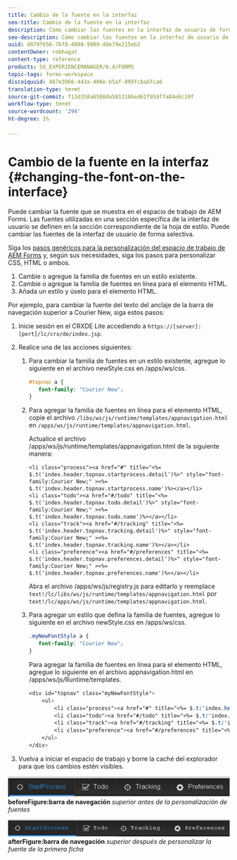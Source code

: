 ```yaml
---
title: Cambio de la fuente en la interfaz
seo-title: Cambio de la fuente en la interfaz
description: Cómo cambiar las fuentes en la interfaz de usuario de forma selectiva.
seo-description: Cómo cambiar las fuentes en la interfaz de usuario de forma selectiva.
uuid: d079f656-76f8-4908-9989-dde79e215eb2
contentOwner: robhagat
content-type: reference
products: SG_EXPERIENCEMANAGER/6.4/FORMS
topic-tags: forms-workspace
discoiquuid: 487e3966-443a-408e-b5af-899fcba6fca6
translation-type: tm+mt
source-git-commit: f13d358a6508da5813186ed61f959f7a84e6c19f
workflow-type: tm+mt
source-wordcount: '294'
ht-degree: 1%

---
```



# Cambio de la fuente en la interfaz {#changing-the-font-on-the-interface}

Puede cambiar la fuente que se muestra en el espacio de trabajo de AEM Forms. Las fuentes utilizadas en una sección específica de la interfaz de usuario se definen en la sección correspondiente de la hoja de estilo. Puede cambiar las fuentes de la interfaz de usuario de forma selectiva.

Siga los [pasos genéricos para la personalización del espacio de trabajo de AEM Forms](/help/forms/using/generic-steps-html-workspace-customization.md) y, según sus necesidades, siga los pasos para personalizar CSS, HTML o ambos.

1. Cambie o agregue la familia de fuentes en un estilo existente.
1. Cambie o agregue la familia de fuentes en línea para el elemento HTML.
1. Añada un estilo y úselo para el elemento HTML.

Por ejemplo, para cambiar la fuente del texto del anclaje de la barra de navegación superior a Courier New, siga estos pasos:

1. Inicie sesión en el CRXDE Lite accediendo a `https://[server]:[port]/lc/crx/de/index.jsp`.
1. Realice una de las acciones siguientes:

   1. Para cambiar la familia de fuentes en un estilo existente, agregue lo siguiente en el archivo newStyle.css en /apps/ws/css.

      ```css
      #topnav a {
         font-family: "Courier New";
      }
      ```

   1. Para agregar la familia de fuentes en línea para el elemento HTML, copie el archivo `/libs/ws/js/runtime/templates/appnavigation.html` en `/apps/ws/js/runtime/templates/appnavigation.html`.

      Actualice el archivo /apps/ws/js/runtime/templates/appnavigation.html de la siguiente manera:

      ```
      <li class="process"><a href="#" title="<%= $.t('index.header.topnav.startprocess.detail')%>" style="font-family:Courier New;" ><%= $.t('index.header.topnav.startprocess.name')%></a></li>
      <li class="todo"><a href="#/todo" title="<%= $.t('index.header.topnav.todo.detail')%>" style="font-family:Courier New;" ><%= $.t('index.header.topnav.todo.name')%></a></li>
      <li class="track"><a href="#/tracking" title="<%= $.t('index.header.topnav.tracking.detail')%>" style="font-family:Courier New;" ><%= $.t('index.header.topnav.tracking.name')%></a></li>
      <li class="preference"><a href="#/preferences" title="<%= $.t('index.header.topnav.preferences.detail')%>" style="font-family:Courier New;" ><%= $.t('index.header.topnav.preferences.name')%></a></li>
      ```

      Abra el archivo /apps/ws/js/registry.js para editarlo y reemplace `text!/lc/libs/ws/js/runtime/templates/appnavigation.html` por `text!/lc/apps/ws/js/runtime/templates/appnavigation.html`.

   1. Para agregar un estilo que defina la familia de fuentes, agregue lo siguiente en el archivo newStyle.css en /apps/ws/css.

      ```css
      .myNewFontStyle a {
         font-family: "Courier New";
      }
      ```

      Para agregar la familia de fuentes en línea para el elemento HTML, agregue lo siguiente en el archivo appnavigation.html en /apps/ws/js/Runtime/templates.

      ```css
      <div id="topnav" class="myNewFontStyle">
          <ul>
              <li class="process"><a href="#" title="<%= $.t('index.header.topnav.startprocess.detail')%>" ><%= $.t('index.header.topnav.startprocess.name')%></a></li>
              <li class="todo"><a href="#/todo" title="<%= $.t('index.header.topnav.todo.detail')%>"><%= $.t('index.header.topnav.todo.name')%></a></li>
              <li class="track"><a href="#/tracking" title="<%= $.t('index.header.topnav.tracking.detail')%>" ><%= $.t('index.header.topnav.tracking.name')%></a></li>
              <li class="preference"><a href="#/preferences" title="<%= $.t('index.header.topnav.preferences.detail')%>" ><%= $.t('index.header.topnav.preferences.name')%></a></li>
          </ul>
      </div>
      ```

1. Vuelva a iniciar el espacio de trabajo y borre la caché del explorador para que los cambios estén visibles.

![change_font_](assets/change_font_before.png)
**beforeFigure:barra de navegación** *superior antes de la personalización de fuentes*

![change_font_](assets/change_font_after.png)
**afterFigure:barra de navegación** *superior después de personalizar la fuente de la primera ficha*
